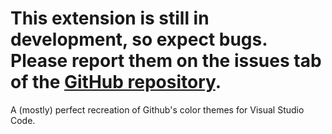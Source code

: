# This extension is still in development, so expect bugs. Please report them on the issues tab of the [GitHub repository](https://www.github.com/undersquire/perfect-github-theme).

A (mostly) perfect recreation of Github's color themes for Visual Studio Code.